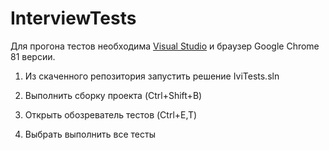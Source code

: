 # InterviewTests
Для прогона тестов необходима [Visual Studio](https://visualstudio.microsoft.com/thank-you-downloading-visual-studio/?sku=Community&rel=16)
и браузер Google Chrome 81 версии.

1. Из скаченного репозитория запустить решение IviTests.sln

2. Выполнить сборку проекта (Ctrl+Shift+B)

3. Открыть обозреватель тестов (Ctrl+E,T)

4. Выбрать выполнить все тесты
